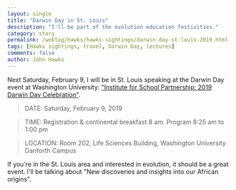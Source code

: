 ```yaml
---
layout: single
title: "Darwin Day in St. Louis"
description: "I'll be part of the evolution education festivities."
category: story
permalink: /weblog/hawks/hawks-sightings/darwin-day-st-louis-2019.html
tags: [Hawks sightings, travel, Darwin Day, lectures]
comments: false
author: John Hawks
---
```


Next Saturday, February 9, I will be in St. Louis speaking at the Darwin Day event at Washington University: <a href="https://schoolpartnership.wustl.edu/event/2019-darwin-day-celebration/?rd=20190209">"Institute for School Partnership: 2019 Darwin Day Celebration"</a>.

<blockquote>DATE: Saturday, February 9, 2019</blockquote>
<blockquote>TIME: Registration & continental breakfast 8 am. Program 8:25 am to 1:00 pm</blockquote>
<blockquote>LOCATION: Room 202, Life Sciences Building, Washington University Danforth Campus</blockquote>

If you're in the St. Louis area and interested in evolution, it should be a great event. I'll be talking about "New discoveries and insights into our African origins".
